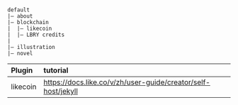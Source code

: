 #

```
default
|— about
|— blockchain
|  |— likecoin
|  |— LBRY credits
|
|— illustration
|— novel
```

|Plugin|tutorial|
|:-|:-|
|likecoin|https://docs.like.co/v/zh/user-guide/creator/self-host/jekyll

